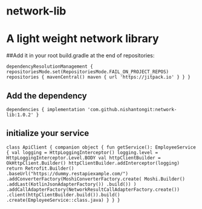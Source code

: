 # network-lib

# A light weight network library

##Add it in your root build.gradle at the end of repositories:

`dependencyResolutionManagement {
		repositoriesMode.set(RepositoriesMode.FAIL_ON_PROJECT_REPOS)
		repositories {
			mavenCentral()
			maven { url 'https://jitpack.io' }
		}
	}`

## Add the dependency

 `dependencies {
	        implementation 'com.github.nishantongit:network-lib:1.0.2'
	}`


 ## initialize your service

 `class ApiClient {
    companion object {
        fun getService(): EmployeeService {
            val logging = HttpLoggingInterceptor()
            logging.level = HttpLoggingInterceptor.Level.BODY
            val httpClientBuilder = OkHttpClient.Builder()
            httpClientBuilder.addInterceptor(logging)
            return Retrofit.Builder()
                .baseUrl("https://dummy.restapiexample.com/")
                .addConverterFactory(MoshiConverterFactory.create(
                    Moshi.Builder()
                        .addLast(KotlinJsonAdapterFactory())
                        .build())
                )
                .addCallAdapterFactory(NetworkResultCallAdapterFactory.create())
                .client(httpClientBuilder.build()).build()
                .create(EmployeeService::class.java)
        }
    }
}`
